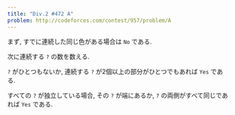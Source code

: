 ```yaml
---
title: "Div.2 #472 A"
problem: http://codeforces.com/contest/957/problem/A
---
```

まず, すでに連続した同じ色がある場合は `No` である.

次に連続する `?` の数を数える.

`?` がひとつもないか, 連続する `?` が2個以上の部分がひとつでもあれば `Yes` である.

すべての `?` が独立している場合, その `?` が端にあるか, `?` の両側がすべて同じであれば `Yes` である.
